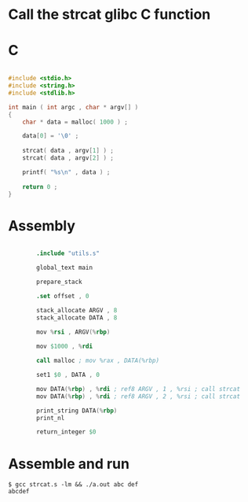 
# Call the strcat glibc C function

# C

```c

#include <stdio.h>
#include <string.h>
#include <stdlib.h>

int main ( int argc , char * argv[] )
{
    char * data = malloc( 1000 ) ;

    data[0] = '\0' ;
    
    strcat( data , argv[1] ) ;
    strcat( data , argv[2] ) ;

    printf( "%s\n" , data ) ;
    
    return 0 ;
}
```

# Assembly

```s

        .include "utils.s"

        global_text main

        prepare_stack

        .set offset , 0

        stack_allocate ARGV , 8
        stack_allocate DATA , 8

        mov %rsi , ARGV(%rbp)
        
        mov $1000 , %rdi

        call malloc ; mov %rax , DATA(%rbp)

        set1 $0 , DATA , 0

        mov DATA(%rbp) , %rdi ; ref8 ARGV , 1 , %rsi ; call strcat
        mov DATA(%rbp) , %rdi ; ref8 ARGV , 2 , %rsi ; call strcat

        print_string DATA(%rbp)
        print_nl

        return_integer $0
```

# Assemble and run

    $ gcc strcat.s -lm && ./a.out abc def
    abcdef
